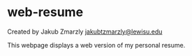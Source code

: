# web-resume

Created by Jakub Zmarzly
jakubtzmarzly@lewisu.edu

This webpage displays a web version of my personal resume.
